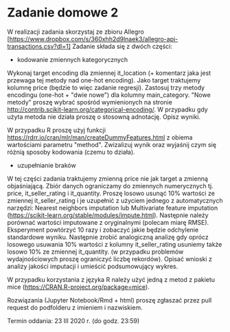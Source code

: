 # Zadanie domowe 2

W realizacji zadania skorzystaj ze zbioru Allegro [https://www.dropbox.com/s/360xhh2d9lnaek3/allegro-api-transactions.csv?dl=1] 
Zadanie składa się z dwóch części:
- kodowanie zmiennych kategorycznych 

Wykonaj target encoding dla zmiennej it_location (+ komentarz jaka jest przewaga tej metody nad one-hot encoding). Jako target traktujemy kolumnę price (będzie to więc zadanie regresji). 
Zastosuj trzy metody encodingu (one-hot + "dwie nowe") dla kolumny main_category. "Nowe metody" proszę wybrać spośród wymienionych na stronie http://contrib.scikit-learn.org/categorical-encoding/. W przypadku gdy użyta metoda nie działa proszę o stosowną adnotację. Opisz wyniki.

W przypadku R proszę użyj funkcji https://rdrr.io/cran/mlr/man/createDummyFeatures.html z obiema wartościami parametru "method". Zwizalizuj wynik oraz wyjaśnij czym się różnią sposoby kodowania (czemu to działa).

- uzupełnianie braków

W tej części zadania traktujemy zmienną price nie jak target a zmienną objaśniającą. Zbiór danych ograniczamy do zmiennych numerycznych tj. price, it_seller_rating i it_quantity. 
Proszę losowo usunąć 10% wartości ze zmiennej it_seller_rating i je uzupełnić z użyciem jednego z automatycznych narzędzi: Nearest neighbors imputation lub Multivariate feature imputation (https://scikit-learn.org/stable/modules/impute.html). Następnie należy porównać wartości imputowane z oryginalnymi (polecam miarę RMSE). Eksperyment powtórzyć 10 razy i zobaczyć jakie będzie odchylenie standardowe wyniku. Następnie zrobić analogiczną analizę gdy oprócz losowego usuwania 10% wartości z kolumny it_seller_rating usuniemy także losowo 10% ze zmiennej it_quantity. (w przypadku problemów wydajnościowych proszę ograniczyć liczbę rekordów). Opisać wnioski z analizy jakości imputacji i umieścić podsumowujący wykres.

W przypadku korzystania z języka R należy użyć jedną z metod z pakietu mice (https://CRAN.R-project.org/package=mice). 

Rozwiązania (Jupyter Notebook/Rmd + html) proszę zgłaszać przez pull request do podfolderu z imieniem i nazwiskiem.

Termin oddania: 23 III 2020 r. (do godz. 23:59)
